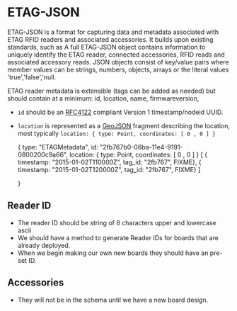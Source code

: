 ETAG-JSON
=========

ETAG-JSON is a format for capturing data and metadata associated with ETAG RFID readers and associated accessories.  It builds upon existing standards, such as  A full ETAG-JSON object contains information to uniquely identify the ETAG reader, connected accessories, RFID reads and associated accessory reads. JSON objects consist of key/value pairs where member values can be strings, numbers, objects, arrays or the literal values 'true','false','null.  

ETAG reader metadata is extensible (tags can be added as needed) but should contain at a minimum: id, location, name, firmwareversion, 

* `id` should be an [RFC4122](http://www.ietf.org/rfc/rfc4122.txt) compliant Version 1 timestamp/nodeid UUID.
* `location` is represented as a [GeoJSON](http://geojson.org/geojson-spec.html) fragment describing the location, most typically `location: { type: Point, coordinates: [ 0 , 0 ] }`


   { type: "ETAGMetadata",
    id: "2fb767b0-06ba-11e4-9191-0800200c9a66",
    location: { type: Point, coordinates: [ 0 , 0 ] }
   [
      { timestamp: "2015-01-02T110000Z",  tag_id: "2fb767", FIXME},
      { timestamp: "2015-01-02T120000Z",  tag_id: "2fb767", FIXME}
      ]
      
   }
      


## Reader ID 
* The reader ID should be string of 8 characters upper and lowercase ascii
* We should have a method to generate Reader IDs for boards that are already deployed.
* When we begin making our own new boards they should have an pre-set ID.


## Accessories
* They will not be in the schema until we have a new board design.

